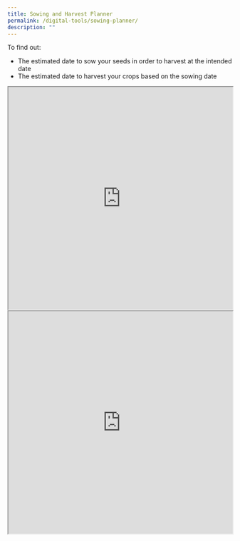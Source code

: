 ```yaml
---
title: Sowing and Harvest Planner
permalink: /digital-tools/sowing-planner/
description: ""
---
```

To find out:
* The estimated date to sow your seeds in order to harvest at the intended date
* The estimated date to harvest your crops based on the sowing date

<iframe style="width:100%;height:500px" src="https://www.checkfirst.gov.sg/c/97e60ed3-c660-4ab6-b609-98f84e9ac161"></iframe>

<iframe style="width:100%;height:500px" src="https://www.checkfirst.gov.sg/c/00144442-e80b-4725-b1a3-71b2cfd13ba6"></iframe>